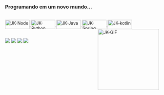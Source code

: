 ### Programando em um novo mundo...

 <div>
  <a href="https://github.com/JacksonSanti">
  
</div>
  <div style="display: inline_block"><br>
  <img align="center" alt="JK-Node" height="30" width="80" src="https://img.shields.io/badge/Node.js-43853D?style=for-the-badge&logo=node.js&logoColor=white">
  <img align="center" alt="JK-Python" height="30" width="80" src="https://img.shields.io/badge/Python-14354C?style=for-the-badge&logo=python&logoColor=white">
    <img align="center" alt="JK-Java" height="30" width="80" src="https://media.discordapp.net/attachments/847874748394111026/993486720744038461/java1.png">
    <img align="center" alt="JK-Spring" height="30" width="80" src="https://media.discordapp.net/attachments/847874748394111026/1016405100182376478/spring.png">
   <img align="center" alt="JK-kotlin" height="30" width="80" src="https://media.discordapp.net/attachments/847874748394111026/1141105633358250064/kotlin.png">
  <img align="right" alt="JK-GIF" height="200" width="200" src="https://media.discordapp.net/attachments/847874748394111026/956578559508480000/giphy_1.gif">
    
</div>
  
  ##

  
  <div> 
  <a href="https://www.instagram.com/jacksonsanti/" target="_blank"><img src="https://img.shields.io/badge/-Instagram-%23E4405F?style=for-the-badge&logo=instagram&logoColor=white" target="_blank"></a>
   <a href="https://www.facebook.com/santosdosjackson/" target="_blank"><img src="https://img.shields.io/badge/Facebook-1877F2?style=for-the-badge&logo=facebook&logoColor=white" target="_blank"></a>
 <a href="JacksonSanti#5464" target="_blank"><img src="https://img.shields.io/badge/Discord-7289DA?style=for-the-badge&logo=discord&logoColor=white" target="_blank"></a> 
  <a href="https://www.linkedin.com/in/jacksondossantos/" target="_blank"><img src="https://img.shields.io/badge/-LinkedIn-%230077B5?style=for-the-badge&logo=linkedin&logoColor=white" target="_blank"></a> 
 
 
 
</div>
  
